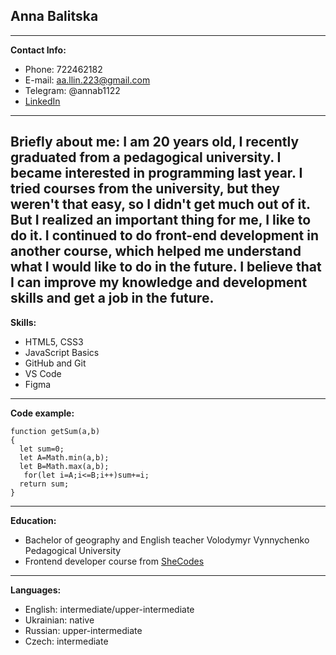 ## Anna Balitska
---
**Contact Info:**
* Phone: 722462182
* E-mail: aa.llin.223@gmail.com
* Telegram: @annab1122
* [LinkedIn](https://www.linkedin.com/in/anna-balitska-234367242/)
---
**Briefly about me:**
I am 20 years old, I recently graduated from a pedagogical university. I became interested in programming last year. I tried courses from the university, but they weren't that easy, so I didn't get much out of it. But I realized an important thing for me, I like to do it. I continued to do front-end development in another course, which helped me understand what I would like to do in the future. 
I believe that I can improve my knowledge and development skills and get a job in the future.
---
**Skills:**
* HTML5, CSS3
* JavaScript Basics
* GitHub and Git
* VS Code
* Figma
---
**Code example:**
``` 
function getSum(a,b)
{
  let sum=0;
  let A=Math.min(a,b);
  let B=Math.max(a,b);
   for(let i=A;i<=B;i++)sum+=i;
  return sum;
}
```
---
**Education:**
* Bachelor of geography and English teacher
Volodymyr Vynnychenko Pedagogical University
* Frontend developer course from [SheCodes](https://www.shecodes.io/)
---
**Languages:**
* English: intermediate/upper-intermediate
* Ukrainian: native
* Russian: upper-intermediate
* Czech: intermediate
